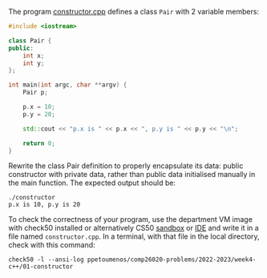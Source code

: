 The program [constructor.cpp](constructor.cpp) defines a class `Pair` with
2 variable members:

```cxx
#include <iostream>

class Pair {
public:
    int x;
    int y;
};

int main(int argc, char **argv) {
    Pair p;

    p.x = 10;
    p.y = 20;

	std::cout << "p.x is " << p.x << ", p.y is " << p.y << "\n";

    return 0;
}
```

Rewrite the class Pair definition to properly encapsulate its data: public
constructor with private data, rather than public data initialised manually
in the main function. The expected output should be:

```shell
./constructor
p.x is 10, p.y is 20
```

To check the correctness of your program, use the department VM image with check50 installed or alternatively CS50 [sandbox](sandbox.cs50.io)
or [IDE](ide.cs50.io) and write it in a file named `constructor.cpp`. In a
terminal, with that file in the local directory, check with this command:
```shell
check50 -l --ansi-log ppetoumenos/comp26020-problems/2022-2023/week4-c++/01-constructor
```
